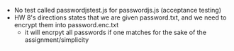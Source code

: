 - No test called passwordjstest.js for passwordjs.js (acceptance testing)
- HW 8's directions states that we are given password.txt, and we need to encrypt them into password.enc.txt
  - it will encrpyt all passwords if one matches for the sake of the assignment/simplicity